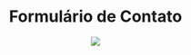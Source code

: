 <div align="center">
  <h1>Formulário de Contato</h1> 
  <img src="https://github.com/DevLabatut/formulario_de_contato/assets/134607946/4ac7a0fc-e077-45b9-9e04-b9028dc21544">
</div>

